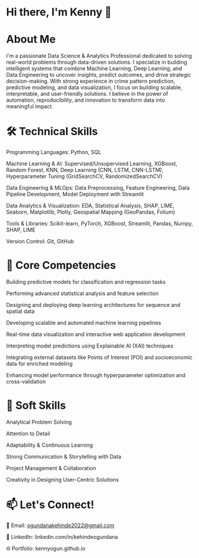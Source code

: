 # Hi there, I'm Kenny 👋

# About Me

I'm a passionate Data Science & Analytics Professional dedicated to solving real-world problems through data-driven solutions. I specialize in building intelligent systems that combine Machine Learning, Deep Learning, and Data Engineering to uncover insights, predict outcomes, and drive strategic decision-making.
With strong experience in crime pattern prediction, predictive modeling, and data visualization, I focus on building scalable, interpretable, and user-friendly solutions. I believe in the power of automation, reproducibility, and innovation to transform data into meaningful impact.

# 🛠️ Technical Skills

Programming Languages: Python, SQL

Machine Learning & AI: Supervised/Unsupervised Learning, XGBoost, Random Forest, KNN, Deep Learning (CNN, LSTM, CNN-LSTM), Hyperparameter Tuning (GridSearchCV, RandomizedSearchCV)

Data Engineering & MLOps: Data Preprocessing, Feature Engineering, Data Pipeline Development, Model Deployment with Streamlit

Data Analytics & Visualization: EDA, Statistical Analysis, SHAP, LIME, Seaborn, Matplotlib, Plotly, Geospatial Mapping (GeoPandas, Folium)

Tools & Libraries: Scikit-learn, PyTorch, XGBoost, Streamlit, Pandas, Numpy, SHAP, LIME

Version Control: Git, GitHub

# 🔭 Core Competencies

Building predictive models for classification and regression tasks

Performing advanced statistical analysis and feature selection

Designing and deploying deep learning architectures for sequence and spatial data

Developing scalable and automated machine learning pipelines

Real-time data visualization and interactive web application development

Interpreting model predictions using Explainable AI (XAI) techniques

Integrating external datasets like Points of Interest (POI) and socioeconomic data for enriched modeling

Enhancing model performance through hyperparameter optimization and cross-validation

# 🤝 Soft Skills

Analytical Problem Solving

Attention to Detail

Adaptability & Continuous Learning

Strong Communication & Storytelling with Data

Project Management & Collaboration

Creativity in Designing User-Centric Solutions

# 📫 Let's Connect!

📧 Email: ogundanakehinde2022@gmail.com

💼 LinkedIn: linkedin.com/in/kehindeogundana

🌐 Portfolio: kennyogun.github.io


